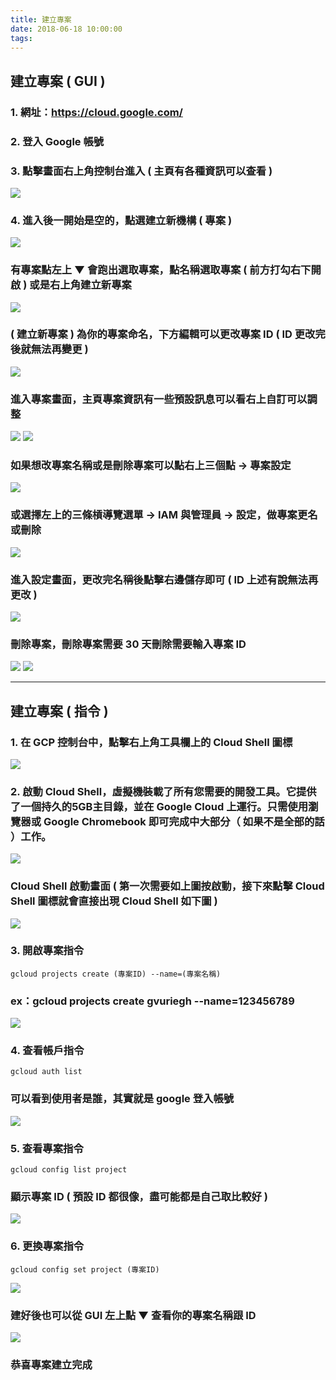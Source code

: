 ```yaml
---
title: 建立專案
date: 2018-06-18 10:00:00
tags:
---
```


## 建立專案 ( GUI )

### 1. 網址：https://cloud.google.com/

### 2. 登入 Google 帳號

### 3. 點擊畫面右上角控制台進入 ( 主頁有各種資訊可以查看 )

![ ](images/1.png)

### 4. 進入後一開始是空的，點選建立新機構 ( 專案 )

![ ](images/2.jpg)

### 有專案點左上 ▼ 會跑出選取專案，點名稱選取專案 ( 前方打勾右下開啟 ) 或是右上角建立新專案

![ ](images/3.2.png)

### ( 建立新專案 ) 為你的專案命名，下方編輯可以更改專案 ID ( ID 更改完後就無法再變更 )

![ ](images/26.png)

### 進入專案畫面，主頁專案資訊有一些預設訊息可以看右上自訂可以調整

![ ](images/5.2.png)
![ ](images/28.png)

### 如果想改專案名稱或是刪除專案可以點右上三個點 → 專案設定

![ ](images/29.png)

### 或選擇左上的三條槓導覽選單 → IAM 與管理員 → 設定，做專案更名或刪除

![ ](images/30.1.png)

### 進入設定畫面，更改完名稱後點擊右邊儲存即可 ( ID 上述有說無法再更改 )

![ ](images/10.png)

### 刪除專案，刪除專案需要 30 天刪除需要輸入專案 ID

![ ](images/31.png)
![ ](images/32.1.png)

***

## 建立專案 ( 指令 )

### 1. 在 GCP 控制台中，點擊右上角工具欄上的 Cloud Shell 圖標

![ ](images/2.2.png)

### 2. 啟動 Cloud Shell，虛擬機裝載了所有您需要的開發工具。它提供了一個持久的5GB主目錄，並在 Google Cloud 上運行。只需使用瀏覽器或 Google Chromebook 即可完成中大部分（ 如果不是全部的話 ）工作。

![ ](images/3.png)

### Cloud Shell 啟動畫面 ( 第一次需要如上圖按啟動，接下來點擊 Cloud Shell 圖標就會直接出現 Cloud Shell 如下圖 )

![ ](images/4.1.png)

### 3. 開啟專案指令

```
gcloud projects create (專案ID) --name=(專案名稱)
```

### ex：gcloud projects create  gvuriegh \--name=123456789

![ ](images/5.1.png)

### 4. 查看帳戶指令

```
gcloud auth list
```

### 可以看到使用者是誰，其實就是 google 登入帳號

![ ](images/7.png)

### 5. 查看專案指令

```
gcloud config list project
```

### 顯示專案 ID ( 預設 ID 都很像，盡可能都是自己取比較好 )

![ ](images/8.png)

### 6. 更換專案指令

```
gcloud config set project (專案ID)
```

![ ](images/9.png)

### 建好後也可以從 GUI 左上點 ▼ 查看你的專案名稱跟 ID

![ ](images/6.png)

### 恭喜專案建立完成